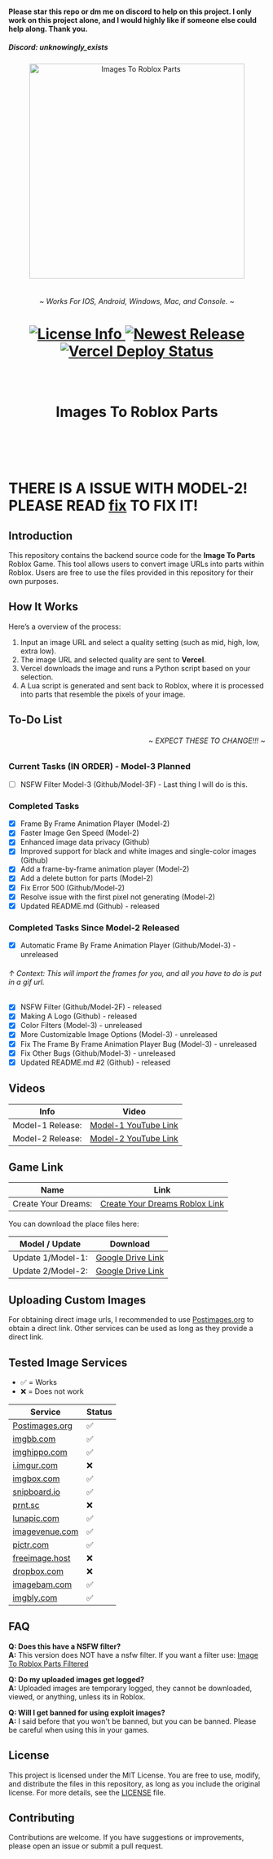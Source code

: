 <!---
Copyright 2024 Colten Wade Parker. All rights reserved.

Licensed under the MIT License;
you may not use this file except in compliance with the License.
You may obtain a copy of the License at

    https://opensource.org/licenses/MIT

Unless required by applicable law or agreed to in writing, software
distributed under the License is distributed on an "AS IS" BASIS,
WITHOUT WARRANTIES OR CONDITIONS OF ANY KIND, either express or implied.
See the License for the specific language governing permissions and
limitations under the License.
-->

#### Please star this repo or dm me on discord to help on this project. I only work on this project alone, and I would highly like if someone else could help along. Thank you.
##### Discord: unknowingly_exists

<p align="center">
  <img alt="Images To Roblox Parts" src="https://i.postimg.cc/mDfm6ydS/Untitled86-20241130213821.png" width="422" height="422" style="max-width: 100%;">
  <br/>
  <br/>
</p>

<h6 align="center">
    ~ Works For IOS, Android, Windows, Mac, and Console. ~
</h6>

<h1 align="center">
    <a href="https://github.com/coltenthefirst/image-to-roblox">
        <img alt="License Info" src="https://img.shields.io/badge/License-MIT-blue.svg">
    </a>
    <a href="https://github.com/coltenthefirst/image-to-roblox/releases">
        <img alt="Newest Release" src="https://img.shields.io/github/release/coltenthefirst/image-to-roblox.svg">
    </a>
    </a>
        <a href="https://vercel.com/">
        <img alt="Vercel Deploy Status" src="https://deploy-badge.vercel.app/?url=https%3A%2F%2Fvercel.com%2Fcoltenthefirsts-projects%2Fimage-to-roblox&logo=Vercel&name=Vercel+%28image-to-roblox%29">
    </a>
</h1>

<p align="center">
  <img alt="asset" src="https://cdn.vectorstock.com/i/500p/16/54/checkerboard-black-and-white-background-vector-33401654.jpg" width="5000" height="10" style="max-width: 100%;">
  <br/>
  <br/>
</p>

<h1 align="center">
    Images To Roblox Parts
</h1>

<br>

<p align="center">
  <img alt="asset" src="https://cdn.vectorstock.com/i/500p/16/54/checkerboard-black-and-white-background-vector-33401654.jpg" width="5000" height="10" style="max-width: 100%;">
  <br/>
  <br/>
</p>

# THERE IS A ISSUE WITH MODEL-2! PLEASE READ [fix](https://github.com/coltenthefirst/image-to-roblox/issues/5) TO FIX IT!

## Introduction

This repository contains the backend source code for the **Image To Parts** Roblox Game. This tool allows users to convert image URLs into parts within Roblox. Users are free to use the files provided in this repository for their own purposes.

## How It Works
Here’s a overview of the process:
1. Input an image URL and select a quality setting (such as mid, high, low, extra low).
2. The image URL and selected quality are sent to **Vercel**.
3. Vercel downloads the image and runs a Python script based on your selection.
4. A Lua script is generated and sent back to Roblox, where it is processed into parts that resemble the pixels of your image.

## To-Do List

<h6 style="text-align: right;">
    ~ EXPECT THESE TO CHANGE!!! ~
</h6>

### Current Tasks (IN ORDER) - Model-3 Planned

- [ ] NSFW Filter Model-3 (Github/Model-3F) - Last thing I will do is this.

### Completed Tasks

- [x] Frame By Frame Animation Player (Model-2)
- [x] Faster Image Gen Speed (Model-2)
- [x] Enhanced image data privacy (Github)
- [x] Improved support for black and white images and single-color images (Github)
- [x] Add a frame-by-frame animation player (Model-2)
- [x] Add a delete button for parts (Model-2)
- [x] Fix Error 500 (Github/Model-2)
- [x] Resolve issue with the first pixel not generating (Model-2)
- [x] Updated README.md (Github) - released

### Completed Tasks Since Model-2 Released

- [x] Automatic Frame By Frame Animation Player (Github/Model-3) - unreleased
###### ↑ Context: This will import the frames for you, and all you have to do is put in a gif url.
- [x] NSFW Filter (Github/Model-2F) - released
- [x] Making A Logo (Github) - released
- [x] Color Filters (Model-3) - unreleased
- [x] More Customizable Image Options (Model-3) - unreleased
- [x] Fix The Frame By Frame Animation Player Bug (Model-3) - unreleased
- [x] Fix Other Bugs (Github/Model-3) - unreleased
- [x] Updated README.md #2 (Github) - released

## Videos
| Info                            | Video |
|------------------------------------|--------|
| Model-1 Release: |[Model-1 YouTube Link](https://www.youtube.com/watch?v=oFm_znA53r8)|
| Model-2 Release: |[Model-2 YouTube Link](https://www.youtube.com/watch?v=6pRmz4_hoDo)|

## Game Link
| Name                            | Link |
|------------------------------------|--------|
| Create Your Dreams: |[Create Your Dreams Roblox Link](https://www.roblox.com/games/128560311364952/Create-Your-Dreams)|


You can download the place files here:

| Model / Update                            | Download |
|------------------------------------|--------|
| Update 1/Model-1: |[Google Drive Link](https://drive.google.com/file/d/1YdDMn-is_UD_VkbfgQKzQ3mzjJb5QZHY/view?usp=sharing)|
| Update 2/Model-2: |[Google Drive Link](https://drive.google.com/file/d/1GUnPJWO0sX8VsMysFi1eTUbYXyJKcshk/view?usp=sharing)|


## Uploading Custom Images
For obtaining direct image urls, I recommended to use [Postimages.org](https://postimages.org/) to obtain a direct link. Other services can be used as long as they provide a direct link.

## Tested Image Services
- ✅ = Works
- ❌ = Does not work

| Service                            | Status |
|------------------------------------|--------|
| [Postimages.org](https://postimages.org/)      | ✅     |
| [imgbb.com](https://imgbb.com/)                | ✅     |
| [imghippo.com](https://imghippo.com/)       | ✅     |
| [i.imgur.com](https://i.imgur.com/)             | ❌     |
| [imgbox.com](https://imgbox.com/)              | ✅     |
| [snipboard.io](https://snipboard.io/)          | ✅     |
| [prnt.sc](https://prnt.sc/)                    | ❌     |
| [lunapic.com](https://www7.lunapic.com/editor/?action=quick-upload) | ✅     |
| [imagevenue.com](https://www.imagevenue.com/)  | ✅     |
| [pictr.com](https://pictr.com/upload)          | ✅     |
| [freeimage.host](https://freeimage.host/)               | ❌     |
| [dropbox.com](https://www.dropbox.com/)              | ❌     |
| [imagebam.com](https://www.imagebam.com/)          | ✅     |
| [imgbly.com](https://imgbly.com/)          | ✅     |

## FAQ

**Q: Does this have a NSFW filter?**  
**A:** This version does NOT have a nsfw filter. If you want a filter use: [Image To Roblox Parts Filtered](https://github.com/coltenthefirst/image-to-roblox-FILTERED)

**Q: Do my uploaded images get logged?**  
**A:** Uploaded images are temporary logged, they cannot be downloaded, viewed, or anything, unless its in Roblox.

**Q: Will I get banned for using exploit images?**  
**A:** I said before that you won't be banned, but you can be banned. Please be careful when using this in your games.

## License
This project is licensed under the MIT License. You are free to use, modify, and distribute the files in this repository, as long as you include the original license. For more details, see the [LICENSE](LICENSE) file.

## Contributing
Contributions are welcome. If you have suggestions or improvements, please open an issue or submit a pull request.

